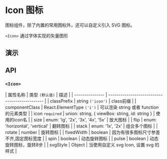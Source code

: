# Icon 图标 [<i class="icon icon-edit2" ></i>](https://github.com/rsuite/rsuite.github.io/blob/master/src/components/icon/index.md)

图标组件，除了内置的常用图标外，还可以自定义引入 SVG 图标。

`<Icon>` 通过字体实现的矢量图形

## 演示

<!--{demo}-->


## API

### `<Icon>`

| 属性名称        | 类型 `(默认值)`                                | 描述                                     |
| --------------- | ---------------------------------------------- |
| classPrefix     | string `('icon')`                              | class前缀                                |
| componentClass  | React.ElementType `('i')`                      | 可以渲染 string 或者 function 的元素类型 |
| icon `required` | union: string, { viewBox: string, id: string } | 使用的icon名                             |
| size            | enum: 'lg', '2x', '3x', '4x', '5x'            | 放大图标                                 |
| flip            | enum: 'horizontal', 'vertical'                | 翻转图标                                 |
| stack           | enum: '1x', '2x'                              | 组合多个图标                             |
| rotate          | number                                         | 旋转图标                                 |
| fixedWidth      | boolean                                        | 因为有很多图标尺寸参差不齐,固定图标宽度   |
| spin            | boolean                                        | 动态旋转图标                             |
| pulse           | boolean                                        | 动态旋转图标，旋转8步                    |
| svgStyle        | Object                                         | 当使用自定义 svg Icon, 设置 svg 的样式   |
